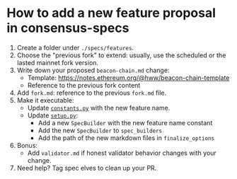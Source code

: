 # How to add a new feature proposal in consensus-specs

1. Create a folder under `./specs/features`.
2. Choose the "previous fork" to extend: usually, use the scheduled or the lasted mainnet fork version.
3. Write down your proposed `beacon-chain.md` change:
    - Template: https://notes.ethereum.org/@hww/beacon-chain-template
    - Reference to the previous fork content
4. Add `fork.md`: reference to the previous `fork.md` file.
5. Make it executable:
    - Update [`constants.py`](https://github.com/ethereum/consensus-specs/blob/dev/tests/core/pyspec/eth2spec/test/helpers/constants.py) with the new feature name.
    - Update [`setup.py`](https://github.com/ethereum/consensus-specs/blob/dev/setup.py):
        - Add a new `SpecBuilder` with the new feature name constant
        - Add the new `SpecBuilder` to `spec_builders`
        - Add the path of the new markdown files in `finalize_options`
6. Bonus:
    - Add `validator.md` if honest validator behavior changes with your change.
7. Need help? Tag spec elves to clean up your PR.
